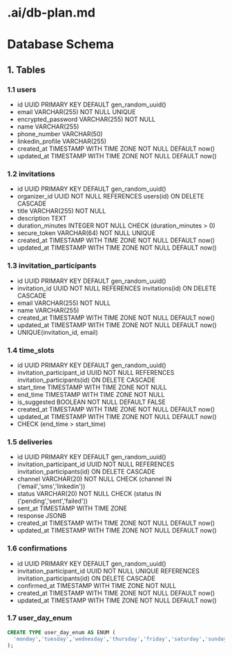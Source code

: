 # .ai/db-plan.md

# Database Schema

## 1. Tables

### 1.1 users
- id UUID PRIMARY KEY DEFAULT gen_random_uuid()
- email VARCHAR(255) NOT NULL UNIQUE
- encrypted_password VARCHAR(255) NOT NULL
- name VARCHAR(255)
- phone_number VARCHAR(50)
- linkedin_profile VARCHAR(255)
- created_at TIMESTAMP WITH TIME ZONE NOT NULL DEFAULT now()
- updated_at TIMESTAMP WITH TIME ZONE NOT NULL DEFAULT now()

### 1.2 invitations
- id UUID PRIMARY KEY DEFAULT gen_random_uuid()
- organizer_id UUID NOT NULL REFERENCES users(id) ON DELETE CASCADE
- title VARCHAR(255) NOT NULL
- description TEXT
- duration_minutes INTEGER NOT NULL CHECK (duration_minutes > 0)
- secure_token VARCHAR(64) NOT NULL UNIQUE
- created_at TIMESTAMP WITH TIME ZONE NOT NULL DEFAULT now()
- updated_at TIMESTAMP WITH TIME ZONE NOT NULL DEFAULT now()

### 1.3 invitation_participants
- id UUID PRIMARY KEY DEFAULT gen_random_uuid()
- invitation_id UUID NOT NULL REFERENCES invitations(id) ON DELETE CASCADE
- email VARCHAR(255) NOT NULL
- name VARCHAR(255)
- created_at TIMESTAMP WITH TIME ZONE NOT NULL DEFAULT now()
- updated_at TIMESTAMP WITH TIME ZONE NOT NULL DEFAULT now()
- UNIQUE(invitation_id, email)

### 1.4 time_slots
- id UUID PRIMARY KEY DEFAULT gen_random_uuid()
- invitation_participant_id UUID NOT NULL REFERENCES invitation_participants(id) ON DELETE CASCADE
- start_time TIMESTAMP WITH TIME ZONE NOT NULL
- end_time TIMESTAMP WITH TIME ZONE NOT NULL
- is_suggested BOOLEAN NOT NULL DEFAULT FALSE
- created_at TIMESTAMP WITH TIME ZONE NOT NULL DEFAULT now()
- updated_at TIMESTAMP WITH TIME ZONE NOT NULL DEFAULT now()
- CHECK (end_time > start_time)

### 1.5 deliveries
- id UUID PRIMARY KEY DEFAULT gen_random_uuid()
- invitation_participant_id UUID NOT NULL REFERENCES invitation_participants(id) ON DELETE CASCADE
- channel VARCHAR(20) NOT NULL CHECK (channel IN ('email','sms','linkedin'))
- status VARCHAR(20) NOT NULL CHECK (status IN ('pending','sent','failed'))
- sent_at TIMESTAMP WITH TIME ZONE
- response JSONB
- created_at TIMESTAMP WITH TIME ZONE NOT NULL DEFAULT now()
- updated_at TIMESTAMP WITH TIME ZONE NOT NULL DEFAULT now()

### 1.6 confirmations
- id UUID PRIMARY KEY DEFAULT gen_random_uuid()
- invitation_participant_id UUID NOT NULL UNIQUE REFERENCES invitation_participants(id) ON DELETE CASCADE
- confirmed_at TIMESTAMP WITH TIME ZONE NOT NULL
- created_at TIMESTAMP WITH TIME ZONE NOT NULL DEFAULT now()
- updated_at TIMESTAMP WITH TIME ZONE NOT NULL DEFAULT now()

### 1.7 user_day_enum
```sql
CREATE TYPE user_day_enum AS ENUM (
  'monday','tuesday','wednesday','thursday','friday','saturday','sunday'
);